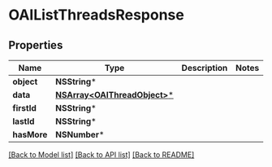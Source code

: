 # OAIListThreadsResponse

## Properties
Name | Type | Description | Notes
------------ | ------------- | ------------- | -------------
**object** | **NSString*** |  | 
**data** | [**NSArray&lt;OAIThreadObject&gt;***](OAIThreadObject.md) |  | 
**firstId** | **NSString*** |  | 
**lastId** | **NSString*** |  | 
**hasMore** | **NSNumber*** |  | 

[[Back to Model list]](../README.md#documentation-for-models) [[Back to API list]](../README.md#documentation-for-api-endpoints) [[Back to README]](../README.md)


